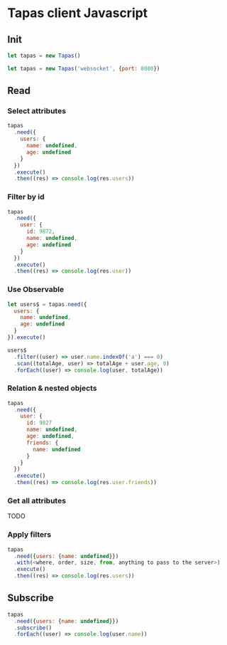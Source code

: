 # Tapas client Javascript

## Init

```js
let tapas = new Tapas()
```

```js
let tapas = new Tapas('websocket', {port: 8080})
```

## Read

### Select attributes

```js
tapas
  .need({
    users: {
      name: undefined,
      age: undefined
    }
  })
  .execute()
  .then((res) => console.log(res.users))
```

### Filter by id

```js
tapas
  .need({
    user: {
      id: 9872,
      name: undefined,
      age: undefined
    }
  })
  .execute()
  .then((res) => console.log(res.user))
```

### Use Observable

```js
let users$ = tapas.need({
  users: {
    name: undefined,
    age: undefined
  }
}).execute()

users$
  .filter((user) => user.name.indexOf('a') === 0)
  .scan((totalAge, user) => totalAge + user.age, 0)
  .forEach((user) => console.log(user, totalAge))
```

### Relation & nested objects

```js
tapas
  .need({
    user: {
      id: 9827
      name: undefined,
      age: undefined,
      friends: {
        name: undefined
      }
    }
  })
  .execute()
  .then((res) => console.log(res.user.friends))
```

### Get all attributes

TODO

### Apply filters

```js
tapas
  .need({users: {name: undefined}})
  .with(<where, order, size, from, anything to pass to the server>)
  .execute()
  .then((res) => console.log(res.users))
```

## Subscribe

```js
tapas
  .need({users: {name: undefined}})
  .subscribe()
  .forEach((user) => console.log(user.name))
```
